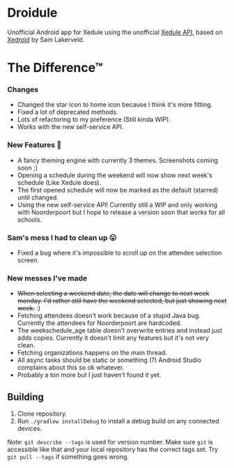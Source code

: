 Droidule
=======

Unofficial Android app for Xedule using the unofficial [Xedule API](https://git.yildri.nl/Baconator/xedule-api), based on [Xedroid](https://github.com/Darkwater/xedroid) by Sam Lakerveld.


The Difference™
=======
### Changes
- Changed the star icon to home icon because I think it's more fitting.
- Fixed a lot of deprecated methods.
- Lots of refactoring to my preference (Still kinda WIP).
- Works with the new self-service API.

### New Features 🎉
- A fancy theming engine with currently 3 themes. Screenshots coming soon ;)
- Opening a schedule during the weekend will now show next week's schedule (Like Xedule does).
- The first opened schedule will now be marked as the default (starred) until changed.
- Using the new self-service API! Currently still a WIP and only working with Noorderpoort but I hope to release a version soon that works for all schools.


### Sam's mess I had to clean up 😛
- Fixed a bug where it's impossible to scroll up on the attendee selection screen.

### New messes I've made
- ~~When selecting a weekend date, the date will change to next week monday. I'd rather still have the weekend selected, but just showing next week.~~ :)
- Fetching attendees doesn't work because of a stupid Java bug. Currently the attendees for Noorderpoort are hardcoded.
- The weekschedule_age table doesn't overwrite entries and instead just adds copies. Currently it doesn't limit any features but it's not very clean.
- Fetching organizations happens on the main thread.
- All async tasks should be static or something (?) Android Studio complains about this so ok whatever.
- Probably a ton more but I just haven't found it yet.

Building
--------

1. Clone repository.
2. Run `./gradlew installDebug` to install a debug build on any connected devices.

Note: `git describe --tags` is used for version number. Make sure `git` is accessible like that and your local
repository has the correct tags set. Try `git pull --tags` if something goes wrong.
